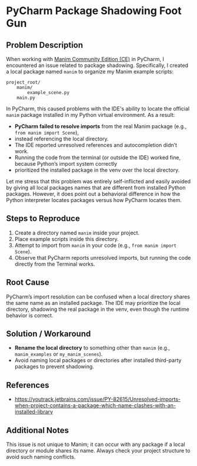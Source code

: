 # PyCharm Package Shadowing Foot Gun

## Problem Description

When working with [Manim Community Edition (CE)](https://www.manim.community/) in PyCharm, I encountered an issue related to package shadowing. 
Specifically, I created a local package named `manim` to organize my Manim example scripts:

```
project_root/
    manim/
        example_scene.py
    main.py
```

In PyCharm, this caused problems with the IDE's ability to locate the official `manim` package installed in my Python 
virtual environment. As a result:
- **PyCharm failed to resolve imports** from the real Manim package (e.g., `from manim import Scene`), 
- instead referencing the local directory.
- The IDE reported unresolved references and autocompletion didn’t work.
- Running the code from the terminal (or outside the IDE) worked fine, because Python’s import system correctly 
- prioritized the installed package in the venv over the local directory.

Let me stress that this problem was entirely self-inflicted and easily avoided by giving all local packages names
that are different from installed Python packages.
However, it does point out a behavioral difference in how the Python interpreter locates packages versus how
PyCharm locates them.

## Steps to Reproduce

1. Create a directory named `manim` inside your project.
2. Place example scripts inside this directory.
3. Attempt to import from `manim` in your code (e.g., `from manim import Scene`).
4. Observe that PyCharm reports unresolved imports, but running the code directly from the Terminal works.

## Root Cause

PyCharm’s import resolution can be confused when a local directory shares the same name as an installed package. 
The IDE may prioritize the local directory, shadowing the real package in the venv, 
even though the runtime behavior is correct.

## Solution / Workaround

- **Rename the local directory** to something other than `manim` (e.g., `manim_examples` or `my_manim_scenes`).
- Avoid naming local packages or directories after installed third-party packages to prevent shadowing.

## References

- https://youtrack.jetbrains.com/issue/PY-82615/Unresolved-imports-when-project-contains-a-package-which-name-clashes-with-an-installed-library

## Additional Notes

This issue is not unique to Manim; it can occur with any package if a local directory or module shares its name. 
Always check your project structure to avoid such naming conflicts.
